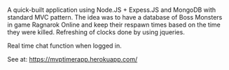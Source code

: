 ﻿# 
 A quick-built application using Node.JS + Expess.JS and MongoDB with standard MVC pattern.
The idea was to have a database of Boss Monsters in game Ragnarok Online and keep their respawn times based on the time they were killed.
Refreshing of clocks done by using jqueries.

Real time chat function when logged in.

See at: https://mvptimerapp.herokuapp.com/

